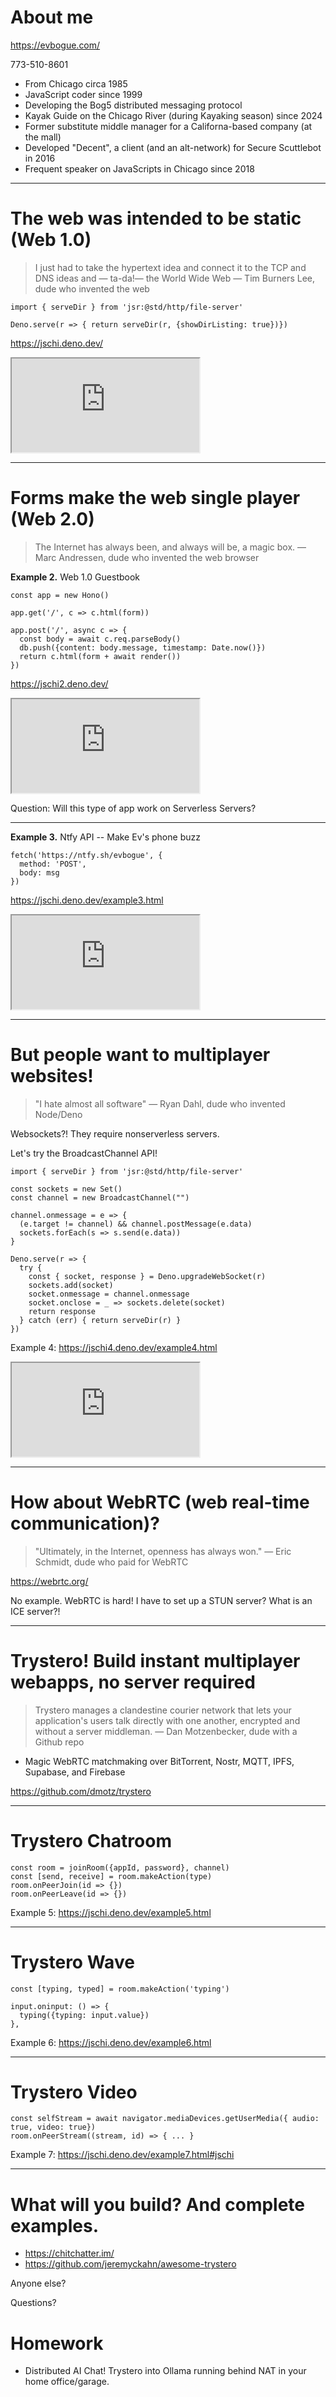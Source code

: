 # About me

https://evbogue.com/

773-510-8601

+ From Chicago circa 1985
+ JavaScript coder since 1999
+ Developing the Bog5 distributed messaging protocol
+ Kayak Guide on the Chicago River (during Kayaking season) since 2024
+ Former substitute middle manager for a Californa-based company (at the mall)
+ Developed "Decent", a client (and an alt-network) for Secure Scuttlebot in 2016
+ Frequent speaker on JavaScripts in Chicago since 2018

---

# The web was intended to be static (Web 1.0)

> I just had to take the hypertext idea and connect it to the TCP and DNS ideas and — ta-da!— the World Wide Web — Tim Burners Lee, dude who invented the web

```
import { serveDir } from 'jsr:@std/http/file-server'

Deno.serve(r => { return serveDir(r, {showDirListing: true})})
```

https://jschi.deno.dev/

<iframe src='https://jschi.deno.dev/'></iframe>

---

# Forms make the web single player (Web 2.0)

> The Internet has always been, and always will be, a magic box. — Marc Andressen, dude who invented the web browser

**Example 2.** Web 1.0 Guestbook

```
const app = new Hono()

app.get('/', c => c.html(form))

app.post('/', async c => {
  const body = await c.req.parseBody()
  db.push({content: body.message, timestamp: Date.now()})
  return c.html(form + await render())
})

```

https://jschi2.deno.dev/

<iframe src='https://jschi2.deno.dev/'></iframe>

Question: Will this type of app work on Serverless Servers?

---

**Example 3.** Ntfy API -- Make Ev's phone buzz

```
fetch('https://ntfy.sh/evbogue', {
  method: 'POST',
  body: msg
})
```

https://jschi.deno.dev/example3.html

<iframe src='https://jschi.deno.dev/example3.html'></iframe>

---

# But people want to multiplayer websites!

> "I hate almost all software" — Ryan Dahl, dude who invented Node/Deno
 
Websockets?! They require nonserverless servers.

Let's try the BroadcastChannel API!

```
import { serveDir } from 'jsr:@std/http/file-server'

const sockets = new Set()
const channel = new BroadcastChannel("")

channel.onmessage = e => {
  (e.target != channel) && channel.postMessage(e.data)
  sockets.forEach(s => s.send(e.data))
}

Deno.serve(r => {
  try {
    const { socket, response } = Deno.upgradeWebSocket(r)
    sockets.add(socket)
    socket.onmessage = channel.onmessage
    socket.onclose = _ => sockets.delete(socket)
    return response
  } catch (err) { return serveDir(r) }
})
```

Example 4: https://jschi4.deno.dev/example4.html

<iframe src='https://jschi4.deno.dev/example4.html'></iframe>

---

# How about WebRTC (web real-time communication)?

> "Ultimately, in the Internet, openness has always won." — Eric Schmidt, dude who paid for WebRTC

https://webrtc.org/

No example. WebRTC is hard! I have to set up a STUN server? What is an ICE server?! 

---

# Trystero! Build instant multiplayer webapps, no server required 

> Trystero manages a clandestine courier network that lets your application's users talk directly with one another, encrypted and without a server middleman. — Dan Motzenbecker, dude with a Github repo

+ Magic WebRTC matchmaking over BitTorrent, Nostr, MQTT, IPFS, Supabase, and Firebase 

https://github.com/dmotz/trystero

---

# Trystero Chatroom

```
const room = joinRoom({appId, password}, channel)
const [send, receive] = room.makeAction(type)
room.onPeerJoin(id => {})
room.onPeerLeave(id => {})
```

Example 5: https://jschi.deno.dev/example5.html

---

# Trystero Wave

```
const [typing, typed] = room.makeAction('typing')

input.oninput: () => {
  typing({typing: input.value})
},
```

Example 6: https://jschi.deno.dev/example6.html

---

# Trystero Video

```
const selfStream = await navigator.mediaDevices.getUserMedia({ audio: true, video: true})
room.onPeerStream((stream, id) => { ... }
```

Example 7: https://jschi.deno.dev/example7.html#jschi

---

# What will you build? And complete examples.

+ https://chitchatter.im/
+ https://github.com/jeremyckahn/awesome-trystero

Anyone else?

Questions?

# Homework

+ Distributed AI Chat! Trystero into Ollama running behind NAT in your home office/garage.
